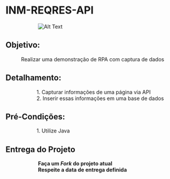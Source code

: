 # INM-REQRES-API  

&emsp;&emsp;&emsp;&emsp;&emsp;&emsp; ![Alt Text](https://github.com/desafioinmetrics/inm-reqres-api/raw/master/Inmetrics_Hard_Tech_Strong_Results.png)

## Objetivo: 

 &emsp;&emsp;&emsp;Realizar uma demonstração de RPA com captura de dados
 
## Detalhamento:

&emsp;&emsp;&emsp;&emsp;&emsp;&emsp;1. Capturar informações de uma página via API <br>
&emsp;&emsp;&emsp;&emsp;&emsp;&emsp;2. Inserir essas informações em uma base de dados <br>

## Pré-Condições: 

&emsp;&emsp;&emsp;&emsp;&emsp;&emsp;1. Utilize Java <br>

## Entrega do Projeto

&emsp;&emsp;&emsp;&emsp;&emsp;&emsp; **Faça um *Fork* do projeto atual** <br>
&emsp;&emsp;&emsp;&emsp;&emsp;&emsp; **Respeite a data de entrega definida** <br>